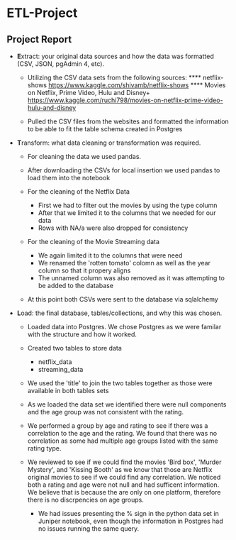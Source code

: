 # ETL-Project

## Project Report

* **E**xtract: your original data sources and how the data was formatted (CSV, JSON, pgAdmin 4, etc).

    * Utilizing the CSV data sets from the following sources:
        **** netflix-shows https://www.kaggle.com/shivamb/netflix-shows
        **** Movies on Netflix, Prime Video, Hulu and Disney+ https://www.kaggle.com/ruchi798/movies-on-netflix-prime-video-hulu-and-disney
    
    * Pulled the CSV files from the websites and formatted the information to be able to fit the table schema created in Postgres


* **T**ransform: what data cleaning or transformation was required.
    * For cleaning the data we used pandas.
    * After downloading the CSVs for local insertion we used pandas to load them into the notebook

    * For the cleaning of the Netflix Data
        * First we had to filter out the movies by using the type column
        * After that we limited it to the columns that we needed for our data
        * Rows with NA/a were also dropped for consistency

    * For the cleaning of the Movie Streaming data
        * We again limited it to the columns that were need 
        * We renamed the 'rotten tomato' colomn as well as the year column so that it propery aligns
        * The unnamed column was also removed as it was attempting to be added to the database

    * At this point both CSVs were sent to the database via sqlalchemy

* **L**oad: the final database, tables/collections, and why this was chosen.
    
    * Loaded data into Postgres.  We chose Postgres as we were familar with the structure and how it worked.
    
    * Created two tables to store data
        * netflix_data
        * streaming_data
    * We used the 'title' to join the two tables together as those were available in both tables sets

    * As we loaded the data set we identified there were null components and the age group was not consistent with the rating.

    * We performed a group by age and rating to see if there was a correlation to the age and the rating.  We found that there was no correlation as some had multiple age groups listed with the same rating type.

    * We reviewed to see if we could find the movies 'Bird box', 'Murder Mystery', and 'Kissing Booth' as we know that those are Netflix original movies to see if we could find any correlation.  We noticed both a rating and age were not null and had sufficent information.  We believe that is because the are only on one platform, therefore there is no discrpencies on age groups.
        * We had issues presenting the % sign in the python data set in Juniper notebook, even though the information in Postgres had no issues running the same query.





